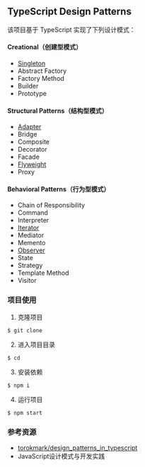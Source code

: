 ## TypeScript Design Patterns

该项目基于 TypeScript 实现了下列设计模式：

#### Creational（创建型模式）

- [Singleton](https://github.com/semlinker/typescript-design-patterns/tree/master/src/singleton)
- Abstract Factory
- Factory Method
- Builder
- Prototype

#### Structural Patterns（结构型模式）

- [Adapter](https://github.com/semlinker/typescript-design-patterns/tree/master/src/adapter)
- Bridge
- Composite
- Decorator
- Facade
- [Flyweight](https://github.com/semlinker/typescript-design-patterns/tree/master/src/flyweight)
- Proxy

#### Behavioral Patterns（行为型模式）

- Chain of Responsibility
- Command
- Interpreter
- [Iterator](https://github.com/semlinker/typescript-design-patterns/tree/master/src/iterator)
- Mediator
- Memento
- [Observer](https://github.com/semlinker/typescript-design-patterns/tree/master/src/observer)
- State
- Strategy
- Template Method
- Visitor

### 项目使用

1. 克隆项目

```
$ git clone 
```

2. 进入项目目录

```
$ cd 
```

3. 安装依赖

```
$ npm i
```

4. 运行项目

```
$ npm start
```

### 参考资源

* [torokmark/design_patterns_in_typescript](https://github.com/torokmark/design_patterns_in_typescript)
* ​JavaScript设计模式与开发实践



